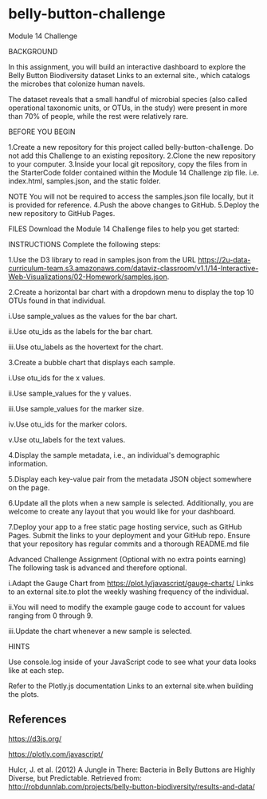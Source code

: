 # belly-button-challenge
Module 14 Challenge

BACKGROUND

In this assignment, you will build an interactive dashboard to explore the Belly Button Biodiversity dataset Links to an external site., which catalogs the microbes that colonize human navels.

The dataset reveals that a small handful of microbial species (also called operational taxonomic units, or OTUs, in the study) were present in more than 70% of people, while the rest were relatively rare.

BEFORE YOU BEGIN

1.Create a new repository for this project called belly-button-challenge. Do not add this Challenge to an existing repository.
2.Clone the new repository to your computer.
3.Inside your local git repository, copy the files from in the StarterCode folder contained within the Module 14 Challenge zip file. i.e. index.html, samples.json, and the static folder.

NOTE
You will not be required to access the samples.json file locally, but it is provided for reference.
4.Push the above changes to GitHub.
5.Deploy the new repository to GitHub Pages.

FILES
Download the Module 14 Challenge files to help you get started:

INSTRUCTIONS
Complete the following steps:

1.Use the D3 library to read in samples.json from the URL https://2u-data-curriculum-team.s3.amazonaws.com/dataviz-classroom/v1.1/14-Interactive-Web-Visualizations/02-Homework/samples.json.

2.Create a horizontal bar chart with a dropdown menu to display the top 10 OTUs found in that individual.

i.Use sample_values as the values for the bar chart.

ii.Use otu_ids as the labels for the bar chart.

iii.Use otu_labels as the hovertext for the chart.

3.Create a bubble chart that displays each sample.

i.Use otu_ids for the x values.

ii.Use sample_values for the y values.

iii.Use sample_values for the marker size.

iv.Use otu_ids for the marker colors.

v.Use otu_labels for the text values.

4.Display the sample metadata, i.e., an individual's demographic information.

5.Display each key-value pair from the metadata JSON object somewhere on the page.

6.Update all the plots when a new sample is selected. Additionally, you are welcome to create any layout that you would like for your dashboard. 

7.Deploy your app to a free static page hosting service, such as GitHub Pages. Submit the links to your deployment and your GitHub repo. Ensure that your repository has regular commits and a thorough README.md file

Advanced Challenge Assignment (Optional with no extra points earning)
The following task is advanced and therefore optional.

i.Adapt the Gauge Chart from https://plot.ly/javascript/gauge-charts/ Links to an external site.to plot the weekly washing frequency of the individual.

ii.You will need to modify the example gauge code to account for values ranging from 0 through 9.

iii.Update the chart whenever a new sample is selected.

HINTS

Use console.log inside of your JavaScript code to see what your data looks like at each step.

Refer to the Plotly.js documentation Links to an external site.when building the plots.

## References

https://d3js.org/

https://plotly.com/javascript/

Hulcr, J. et al. (2012) A Jungle in There: Bacteria in Belly Buttons are Highly Diverse, but Predictable. Retrieved from: http://robdunnlab.com/projects/belly-button-biodiversity/results-and-data/